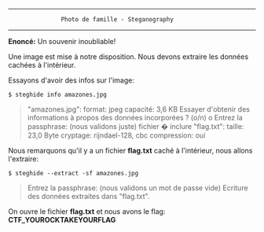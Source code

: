 ﻿* * * * *
                   Photo de famille - Steganography
  * * * * *

**Enoncé:** Un souvenir inoubliable!

Une image est mise à notre disposition. Nous devons extraire les données cachées à l'intérieur.

Essayons d'avoir des infos sur l'image:

`$ steghide info amazones.jpg `
>"amazones.jpg":
  format: jpeg
  capacité: 3,6 KB
Essayer d'obtenir des informations à propos des données incorporées ? (o/n) o
Entrez la passphrase: (nous validons juste)
  fichier � inclure "flag.txt":
    taille: 23,0 Byte
    cryptage: rijndael-128, cbc
    compression: oui

Nous remarquons qu'il y a un fichier **flag.txt** caché à l'intérieur, nous allons l'extraire:

`$ steghide --extract -sf amazones.jpg`
> Entrez la passphrase: (nous validons un mot de passe vide)
Ecriture des données extraites dans "flag.txt".

On ouvre le fichier **flag.txt** et nous avons le flag:
**CTF_YOUROCKTAKEYOURFLAG**

